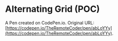 # Alternating Grid (POC)

A Pen created on CodePen.io. Original URL: [https://codepen.io/TheRemoteCoder/pen/abLoYYy](https://codepen.io/TheRemoteCoder/pen/abLoYYy).

